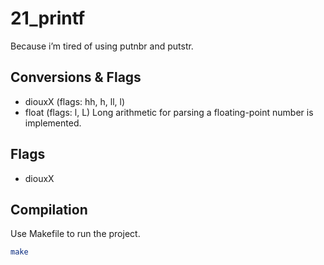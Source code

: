 # 21_printf
Because i’m tired of using putnbr and putstr.

## Conversions & Flags

- diouxX (flags: hh, h, ll, l)
- float (flags: l, L)
Long arithmetic for parsing a floating-point number is implemented.

## Flags

- diouxX

## Compilation

Use Makefile to run the project.

```bash
make

```
